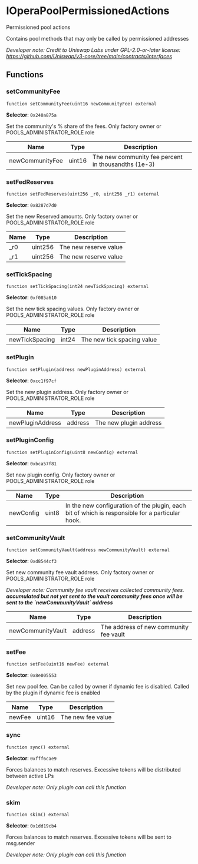 

# IOperaPoolPermissionedActions


Permissioned pool actions

Contains pool methods that may only be called by permissioned addresses

*Developer note: Credit to Uniswap Labs under GPL-2.0-or-later license:
https://github.com/Uniswap/v3-core/tree/main/contracts/interfaces*


## Functions
### setCommunityFee

```solidity
function setCommunityFee(uint16 newCommunityFee) external
```
**Selector**: `0x240a875a`

Set the community&#x27;s % share of the fees. Only factory owner or POOLS_ADMINISTRATOR_ROLE role

| Name | Type | Description |
| ---- | ---- | ----------- |
| newCommunityFee | uint16 | The new community fee percent in thousandths (1e-3) |

### setFedReserves

```solidity
function setFedReserves(uint256 _r0, uint256 _r1) external
```
**Selector**: `0x8287d7d0`

Set the new Reserved amounts. Only factory owner or POOLS_ADMINISTRATOR_ROLE role

| Name | Type | Description |
| ---- | ---- | ----------- |
| _r0 | uint256 | The new reserve value |
| _r1 | uint256 | The new reserve value |

### setTickSpacing

```solidity
function setTickSpacing(int24 newTickSpacing) external
```
**Selector**: `0xf085a610`

Set the new tick spacing values. Only factory owner or POOLS_ADMINISTRATOR_ROLE role

| Name | Type | Description |
| ---- | ---- | ----------- |
| newTickSpacing | int24 | The new tick spacing value |

### setPlugin

```solidity
function setPlugin(address newPluginAddress) external
```
**Selector**: `0xcc1f97cf`

Set the new plugin address. Only factory owner or POOLS_ADMINISTRATOR_ROLE role

| Name | Type | Description |
| ---- | ---- | ----------- |
| newPluginAddress | address | The new plugin address |

### setPluginConfig

```solidity
function setPluginConfig(uint8 newConfig) external
```
**Selector**: `0xbca57f81`

Set new plugin config. Only factory owner or POOLS_ADMINISTRATOR_ROLE role

| Name | Type | Description |
| ---- | ---- | ----------- |
| newConfig | uint8 | In the new configuration of the plugin, each bit of which is responsible for a particular hook. |

### setCommunityVault

```solidity
function setCommunityVault(address newCommunityVault) external
```
**Selector**: `0xd8544cf3`

Set new community fee vault address. Only factory owner or POOLS_ADMINISTRATOR_ROLE role

*Developer note: Community fee vault receives collected community fees.
**accumulated but not yet sent to the vault community fees once will be sent to the &#x60;newCommunityVault&#x60; address***

| Name | Type | Description |
| ---- | ---- | ----------- |
| newCommunityVault | address | The address of new community fee vault |

### setFee

```solidity
function setFee(uint16 newFee) external
```
**Selector**: `0x8e005553`

Set new pool fee. Can be called by owner if dynamic fee is disabled.
Called by the plugin if dynamic fee is enabled

| Name | Type | Description |
| ---- | ---- | ----------- |
| newFee | uint16 | The new fee value |

### sync

```solidity
function sync() external
```
**Selector**: `0xfff6cae9`

Forces balances to match reserves. Excessive tokens will be distributed between active LPs

*Developer note: Only plugin can call this function*

### skim

```solidity
function skim() external
```
**Selector**: `0x1dd19cb4`

Forces balances to match reserves. Excessive tokens will be sent to msg.sender

*Developer note: Only plugin can call this function*

